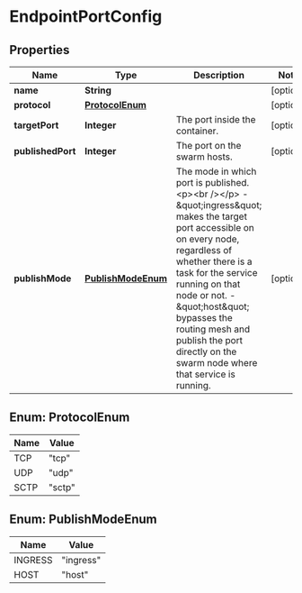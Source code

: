 
# EndpointPortConfig

## Properties
Name | Type | Description | Notes
------------ | ------------- | ------------- | -------------
**name** | **String** |  |  [optional]
**protocol** | [**ProtocolEnum**](#ProtocolEnum) |  |  [optional]
**targetPort** | **Integer** | The port inside the container. |  [optional]
**publishedPort** | **Integer** | The port on the swarm hosts. |  [optional]
**publishMode** | [**PublishModeEnum**](#PublishModeEnum) | The mode in which port is published.  &lt;p&gt;&lt;br /&gt;&lt;/p&gt;  - \&quot;ingress\&quot; makes the target port accessible on on every node,   regardless of whether there is a task for the service running on   that node or not. - \&quot;host\&quot; bypasses the routing mesh and publish the port directly on   the swarm node where that service is running.  |  [optional]


<a name="ProtocolEnum"></a>
## Enum: ProtocolEnum
Name | Value
---- | -----
TCP | &quot;tcp&quot;
UDP | &quot;udp&quot;
SCTP | &quot;sctp&quot;


<a name="PublishModeEnum"></a>
## Enum: PublishModeEnum
Name | Value
---- | -----
INGRESS | &quot;ingress&quot;
HOST | &quot;host&quot;



